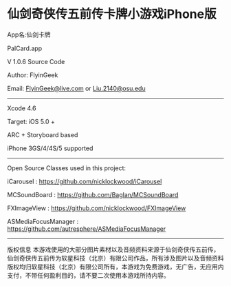 仙剑奇侠传五前传卡牌小游戏iPhone版
================================

App名:仙剑卡牌

PalCard.app

V 1.0.6 Source Code

Author: FlyinGeek

Email: FlyinGeek@live.com or Liu.2140@osu.edu

--------------------------------

Xcode 4.6

Target: iOS 5.0 +

ARC + Storyboard based

iPhone 3GS/4/4S/5 supported

--------------------------------

Open Source Classes used in this project:

iCarousel : https://github.com/nicklockwood/iCarousel

MCSoundBoard : https://github.com/Baglan/MCSoundBoard

FXImageView : https://github.com/nicklockwood/FXImageView

ASMediaFocusManager : https://github.com/autresphere/ASMediaFocusManager

--------------------------------

版权信息
本游戏使用的大部分图片素材以及音频资料来源于仙剑奇侠传五前传，仙剑奇侠传五前传为软星科技（北京）有限公司作品，所有涉及图片以及音频资料版权均归软星科技（北京）有限公司所有，本游戏为免费游戏，无广告，无应用内支付，不带任何盈利目的，请不要二次使用本游戏所持内容。
